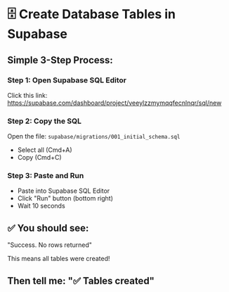 # 🗄️ Create Database Tables in Supabase

## Simple 3-Step Process:

### Step 1: Open Supabase SQL Editor
Click this link: https://supabase.com/dashboard/project/veeylzzmymqqfecnlnqr/sql/new

### Step 2: Copy the SQL
Open the file: `supabase/migrations/001_initial_schema.sql`
- Select all (Cmd+A)
- Copy (Cmd+C)

### Step 3: Paste and Run
- Paste into Supabase SQL Editor
- Click "Run" button (bottom right)
- Wait 10 seconds

## ✅ You should see:
"Success. No rows returned"

This means all tables were created!

## Then tell me: "✅ Tables created"
